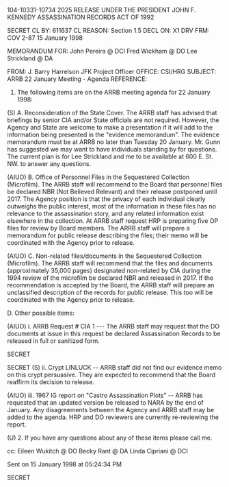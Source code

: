 104-10331-10734
2025 RELEASE UNDER THE PRESIDENT JOHN F. KENNEDY ASSASSINATION RECORDS ACT OF 1992

SECRET
CL BY: 611637
CL REASON: Section 1.5
DECL ON: X1
DRV FRM: COV 2-87
15 January 1998

MEMORANDUM FOR:
John Pereira @ DCI
Fred Wickham @ DO
Lee Strickland @ DA

FROM: J. Barry Harrelson
JFK Project Officer
OFFICE: CSI/HRG
SUBJECT: ARRB 22 January Meeting - Agenda
REFERENCE:

1.  The following items are on the ARRB meeting agenda for 22 January 1998:

(S) A. Reconsideration of the State Cover. The ARRB staff has advised that briefings by senior CIA and/or State officials are not required. However, the Agency and State are welcome to make a presentation if it will add to the information being presented in the "evidence memorandum". The evidence memorandum must be at ARRB no later than Tuesday 20 January. Mr. Gunn has suggested we may want to have individuals standing by for questions. The current plan is for Lee Strickland and me to be available at 600 E. St. NW. to answer any questions.

(AIUO) B. Office of Personnel Files in the Sequestered Collection (Microfilm). The ARRB staff will recommend to the Board that personnel files be declared NBR (Not Believed Relevant) and their release postponed until 2017. The Agency position is that the privacy of each individual clearly outweighs the public interest, most of the information in these files has no relevance to the assassination story, and any related information exist elsewhere in the collection. At ARRB staff request HRP is preparing five OP files for review by Board members. The ARRB staff will prepare a memorandum for public release describing the files; their memo will be coordinated with the Agency prior to release.

(AIUO) C. Non-related files/documents in the Sequestered Collection (Microfilm). The ARRB staff will recommend that the files and documents (approximately 35,000 pages) designated non-related by CIA during the 1994 review of the microfilm be declared NBR and released in 2017. If the recommendation is accepted by the Board, the ARRB staff will prepare an unclassified description of the records for public release. This too will be coordinated with the Agency prior to release.

D. Other possible items:

(AIUO) i. ARRB Request # CIA 1 --- The ARRB staff may request that the DO documents at issue in this request be declared Assassination Records to be released in full or sanitized form.

SECRET

SECRET
(S) ii. Crypt LINLUCK -- ARRB staff did not find our evidence memo on this crypt persuasive. They are expected to recommend that the Board reaffirm its decision to release.

(AIUO) iii. 1967 IG report on "Castro Assassination Plots" -- ARRB has requested that an updated version be released to NARA by the end of January. Any disagreements between the Agency and ARRB staff may be added to the agenda. HRP and DO reviewers are currently re-reviewing the report.

(U) 2. If you have any questions about any of these items please call me.

cc:
Eileen Wukitch @ DO
Becky Rant @ DA
Linda Cipriani @ DCI

Sent on 15 January 1998 at 05:24:34 PM

SECRET
